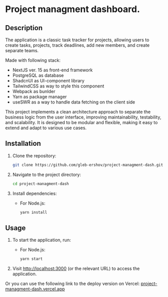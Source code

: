 # Project managment dashboard.

## Description
The application is a classic task tracker for projects, allowing users to create tasks, projects, track deadlines, add new members, and create separate teams.

Made with following stack:
- NextJS ver. 15 as front-end framework
- PostgreSQL as database
- ShadcnUI as UI-component library
- TailwindCSS as way to style this component
- Webpack as bunlder
- Yarn as package manager
- useSWR as a way to handle data fetching on the client side

This project implements a clean architecture approach to separate the business logic from the user interface, improving maintainability, testability, and scalability. It is designed to be modular and flexible, making it easy to extend and adapt to various use cases.

## Installation

1. Clone the repository:
    ```bash
    git clone https://github.com/gleb-ershov/project-managment-dash.git
    ```

2. Navigate to the project directory:
    ```bash
    cd project-managment-dash
    ```

3. Install dependencies:
    - For Node.js:
        ```bash
        yarn install
        ```

## Usage

1. To start the application, run:
    - For Node.js:
        ```bash
        yarn start
        ```

2. Visit [http://localhost:3000](http://localhost:3000) (or the relevant URL) to access the application.

Or you can use the following link to the deploy version on Vercel:
[project-managment-dash.vercel.app](https://project-managment-dash.vercel.app/)